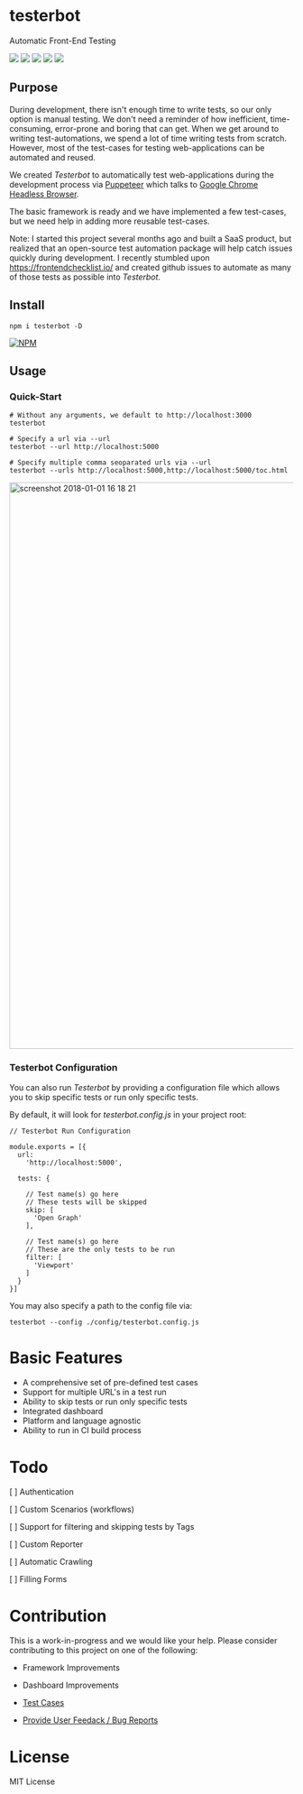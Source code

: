 # testerbot

Automatic Front-End Testing
<p>
<img src="https://img.shields.io/circleci/project/github/theoutlander/testerbot.svg">
<img src="https://badge.fury.io/js/testerbot.svg">
<img src="https://img.shields.io/npm/dt/testerbot.svg">
<img src="https://img.shields.io/badge/PRs-welcome-brightgreen.svg?style=flat-square">
<img src="https://img.shields.io/badge/License-MIT-blue.svg">
</p>

## Purpose

During development, there isn't enough time to write tests, so our only option is manual testing. We don't need a reminder of how inefficient, time-consuming, error-prone and boring that can get. When we get around to writing test-automations, we spend a lot of time writing tests from scratch. However, most of the test-cases for testing web-applications can be automated and reused.

We created *Testerbot* to automatically test web-applications during the development process via [Puppeteer](https://github.com/GoogleChrome/puppeteer/) which talks to [Google Chrome Headless Browser](https://developers.google.com/web/updates/2017/04/headless-chrome).

The basic framework is ready and we have implemented a few test-cases, but we need help in adding more reusable test-cases.

Note: I started this project several months ago and built a SaaS product, but realized that an open-source test automation package will help catch issues quickly during development. I recently stumbled upon https://frontendchecklist.io/ and created github issues to automate as many of those tests as possible into *Testerbot*.

## Install

```
npm i testerbot -D
```

[![NPM](https://nodei.co/npm/testerbot.png)](https://npmjs.org/package/testerbot)

## Usage

### Quick-Start

```
# Without any arguments, we default to http://localhost:3000
testerbot 
```

```
# Specify a url via --url
testerbot --url http://localhost:5000
```

```
# Specify multiple comma seoparated urls via --url
testerbot --urls http://localhost:5000,http://localhost:5000/toc.html
```

<img width="1005" alt="screenshot 2018-01-01 16 18 21" src="https://user-images.githubusercontent.com/749084/34472122-6e273c1e-ef0f-11e7-9d83-c2361199ad4a.png">

### Testerbot Configuration

You can also run *Testerbot* by providing a configuration file which allows you to skip specific tests or run only specific tests. 

By default, it will look for *testerbot.config.js* in your project root:

```
// Testerbot Run Configuration

module.exports = [{
  url:
    'http://localhost:5000',

  tests: {
  
    // Test name(s) go here
    // These tests will be skipped
    skip: [
      'Open Graph'
    ],

    // Test name(s) go here
    // These are the only tests to be run
    filter: [
      'Viewport' 
    ]
  }
}]
```

You may also specify a path to the config file via:

```
testerbot --config ./config/testerbot.config.js
```

# 

# Basic Features

- A comprehensive set of pre-defined test cases
- Support for multiple URL's in a test run
- Ability to skip tests or run only specific tests
- Integrated dashboard
- Platform and language agnostic
- Ability to run in CI build process


# Todo

[ ] Authentication

[ ] Custom Scenarios (workflows)

[ ] Support for filtering and skipping tests by Tags

[ ] Custom Reporter

[ ] Automatic Crawling

[ ] Filling Forms


# Contribution

This is a work-in-progress and we would like your help. Please consider contributing to this project on one of the following:

- Framework Improvements

- Dashboard Improvements

- [Test Cases](https://github.com/theoutlander/testerbot/issues?q=is%3Aissue+is%3Aopen+label%3A%22Test+Case%22)

- [Provide User Feedack / Bug Reports](https://github.com/theoutlander/testerbot/issues/new)


# License

MIT License
